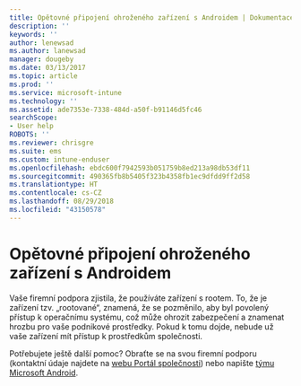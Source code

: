 ```yaml
---
title: Opětovné připojení ohroženého zařízení s Androidem | Dokumentace Microsoftu
description: ''
keywords: ''
author: lenewsad
ms.author: lanewsad
manager: dougeby
ms.date: 03/13/2017
ms.topic: article
ms.prod: ''
ms.service: microsoft-intune
ms.technology: ''
ms.assetid: ade7353e-7338-484d-a50f-b91146d5fc46
searchScope:
- User help
ROBOTS: ''
ms.reviewer: chrisgre
ms.suite: ems
ms.custom: intune-enduser
ms.openlocfilehash: ebdc600f7942593b051759b8ed213a98db53df11
ms.sourcegitcommit: 490365fb8b5405f323b4358fb1ec9dfdd9ff2d58
ms.translationtype: HT
ms.contentlocale: cs-CZ
ms.lasthandoff: 08/29/2018
ms.locfileid: "43150578"
---
```

# <a name="how-to-reconnect-a-compromised-android-device"></a>Opětovné připojení ohroženého zařízení s Androidem

Vaše firemní podpora zjistila, že používáte zařízení s rootem. To, že je zařízení tzv. „rootované“, znamená, že se pozměnilo, aby byl povolený přístup k operačnímu systému, což může ohrozit zabezpečení a znamenat hrozbu pro vaše podnikové prostředky. Pokud k tomu dojde, nebude už vaše zařízení mít přístup k prostředkům společnosti.

Potřebujete ještě další pomoc? Obraťte se na svou firemní podporu (kontaktní údaje najdete na [webu Portál společnosti](https://go.microsoft.com/fwlink/?linkid=2010980)) nebo napište <a href="mailto:wintunedroidfbk@microsoft.com?subject=I'm having trouble with a rooted device&body=Describe the issue you're experiencing here.">týmu Microsoft Android</a>.
